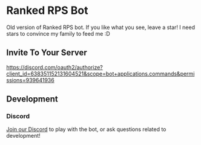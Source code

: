 # Ranked RPS Bot

Old version of Ranked RPS bot.
If you like what you see, leave a star! I need stars to convince my family
to feed me :D

## Invite To Your Server

<https://discord.com/oauth2/authorize?client_id=638351152131604521&scope=bot+applications.commands&permissions=939641936>

## Development

### Discord

[Join our Discord](https://discord.gg/9msWyzbf84) to play with the bot, or ask
questions related to development!
